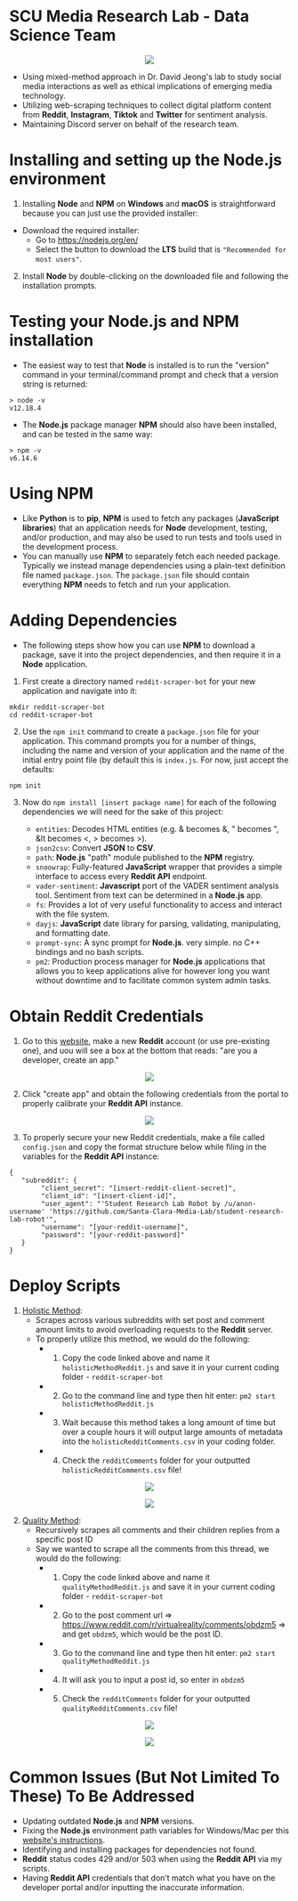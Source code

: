 # SCU Media Research Lab - Data Science Team

<p align="center">
  <img src="https://github.com/Santa-Clara-Media-Lab/student-research-lab-robot/blob/main/assets/educord.png?raw=true">
</p>

- Using mixed-method approach in Dr. David Jeong's lab to study social media interactions as well as ethical implications of emerging media technology.
- Utilizing web-scraping techniques to collect digital platform content from **Reddit**, **Instagram**, **Tiktok** and **Twitter** for sentiment analysis.
- Maintaining Discord server on behalf of the research team.

# Installing and setting up the Node.js environment

1. Installing **Node** and **NPM** on **Windows** and **macOS** is straightforward because you can just use the provided installer:

- Download the required installer:
  - Go to https://nodejs.org/en/
  - Select the button to download the **LTS** build that is `"Recommended for most users"`.

2. Install **Node** by double-clicking on the downloaded file and following the installation prompts.

# Testing your Node.js and NPM installation

- The easiest way to test that **Node** is installed is to run the "version" command in your terminal/command prompt and check that a version string is returned:

```
> node -v
v12.18.4
```

- The **Node.js** package manager **NPM** should also have been installed, and can be tested in the same way:

```
> npm -v 
v6.14.6
```

# Using NPM

- Like **Python** is to **pip**, **NPM** is used to fetch any packages (**JavaScript libraries**) that an application needs for **Node** development, testing, and/or production, and may also be used to run tests and tools used in the development process.
- You can manually use **NPM** to separately fetch each needed package. Typically we instead manage dependencies using a plain-text definition file named `package.json`. The `package.json` file should contain everything **NPM** needs to fetch and run your application.

# Adding Dependencies

- The following steps show how you can use **NPM** to download a package, save it into the project dependencies, and then require it in a **Node** application.

1. First create a directory named `reddit-scraper-bot` for your new application and navigate into it:

```
mkdir reddit-scraper-bot
cd reddit-scraper-bot
```

2. Use the `npm init` command to create a `package.json` file for your application. This command prompts you for a number of things, including the name and version of your application and the name of the initial entry point file (by default this is `index.js`. For now, just accept the defaults:

```
npm init
```

3. Now do `npm install [insert package name]` for each of the following dependencies we will need for the sake of this project:

   - `entities`: Decodes HTML entities (e.g. &amp; becomes &, &quot; becomes ", &lt becomes <, &gt; becomes >).
   - `json2csv`: Convert **JSON** to **CSV**.
   - `path`: **Node.js** "path" module published to the **NPM** registry.
   - `snoowrap`: Fully-featured **JavaScript** wrapper that provides a simple interface to access every **Reddit API** endpoint.
   - `vader-sentiment`: **Javascript** port of the VADER sentiment analysis tool. Sentiment from text can be determined in a **Node.js** app.
   - `fs`: Provides a lot of very useful functionality to access and interact with the file system.
   - `dayjs`: **JavaScript** date library for parsing, validating, manipulating, and formatting date.
   - `prompt-sync`: A sync prompt for **Node.js**. very simple. no C++ bindings and no bash scripts.
   - `pm2`: Production process manager for **Node.js** applications that allows you to keep applications alive for however long you want without downtime and to facilitate common system admin tasks.

# Obtain Reddit Credentials

1. Go to this [website](https://www.reddit.com/prefs/apps), make a new **Reddit** account (or use pre-existing one), and uou will see a box at the bottom that reads: "are you a developer, create an app."

<p align="center">
  <img src="https://user-images.githubusercontent.com/42426861/127065682-39207003-91d0-44e4-98a6-c37581960731.png">
</p>

2. Click "create app" and obtain the following credentials from the portal to properly calibrate your **Reddit API** instance.

<p align="center">
  <img src="https://user-images.githubusercontent.com/42426861/127066287-6f9d89c1-1e47-447e-b181-5b7cc1d05eb4.png">
</p>

3. To properly secure your new Reddit credentials, make a file called `config.json` and copy the format structure below while filing in the variables for the **Reddit API** instance:

```
{
   "subreddit": {
        "client_secret": "[insert-reddit-client-secret]",
        "client_id": "[insert-client-id]",
        "user_agent": "'Student Research Lab Robot by /u/anon-username' 'https://github.com/Santa-Clara-Media-Lab/student-research-lab-robot'",
        "username": "[your-reddit-username]",
        "password": "[your-reddit-password]"
   } 
} 
```

# Deploy Scripts

1. [Holistic Method](https://hastebin.com/uyawuhidok.js):
   - Scrapes across various subreddits with set post and comment amount limits to avoid overloading requests to the **Reddit** server.
   - To properly utilize this method, we would do the following:
     - 1. Copy the code linked above and name it `holisticMethodReddit.js` and save it in your current coding folder - `reddit-scraper-bot`
     - 2. Go to the command line and type then hit enter: `pm2 start holisticMethodReddit.js`
     - 3. Wait because this method takes a long amount of time but over a couple hours it will output large amounts of metadata into the `holisticRedditComments.csv` in your coding folder.
     - 4. Check the `redditComments` folder for your outputted `holisticRedditComments.csv` file!

<p align="center"> 
  <img src="https://user-images.githubusercontent.com/42426861/127064469-62a95cdd-c1d9-41ed-9192-89478ff7c72a.png">
</p>

<p align="center"> 
  <img src="https://user-images.githubusercontent.com/42426861/127064502-4af7b6b1-0055-4cd6-b718-9f9be7f9a9df.png">
</p>

2. [Quality Method](https://hastebin.com/ulesubijec.js):
   - Recursively scrapes all comments and their children replies from a specific post ID
   - Say we wanted to scrape all the comments from this thread, we would do the following:
     - 1. Copy the code linked above and name it `qualityMethodReddit.js` and save it in your current coding folder - `reddit-scraper-bot`
     - 2. Go to the post comment url => https://www.reddit.com/r/virtualreality/comments/obdzm5 => and get `obdzm5`, which would be the post ID.
     - 3. Go to the command line and type then hit enter: `pm2 start qualityMethodReddit.js`
     - 4. It will ask you to input a post id, so enter in `obdzm5`
     - 5. Check the `redditComments` folder for your outputted `qualityRedditComments.csv` file!

<p align="center">
  <img src="https://user-images.githubusercontent.com/42426861/127062838-ac4e0dfb-b36c-4541-a34a-4ead3325b1cd.png">
</p>

<p align="center">
  <img src="https://user-images.githubusercontent.com/42426861/127065044-3485a336-6fdb-4014-85f1-67e929a10d37.png">
</p>

# Common Issues (But Not Limited To These) To Be Addressed

- Updating outdated **Node.js** and **NPM** versions.
- Fixing the **Node.js** environment path variables for Windows/Mac per this [website&#39;s instructions](https://newbedev.com/fixing-npm-path-in-windows-8-and-10).
- Identifying and installing packages for dependencies not found.
- **Reddit** status codes 429 and/or 503 when using the **Reddit API** via my scripts.
- Having **Reddit API** credentials that don’t match what you have on the developer portal and/or inputting the inaccurate information.
